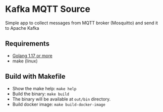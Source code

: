 # Kafka MQTT Source

Simple app to collect messages from MQTT broker (Mosquitto) and send it to Apache Kafka

## Requirements
 - [Golang 1.17 or more](https://go.dev/dl)
 - make (linux)

## Build with Makefile
 - Show the make help: `make help`
 - Build the binary: `make build`
 - The binary will be available at `out/bin` directory.
 - Build docker image: `make build-docker-image`

